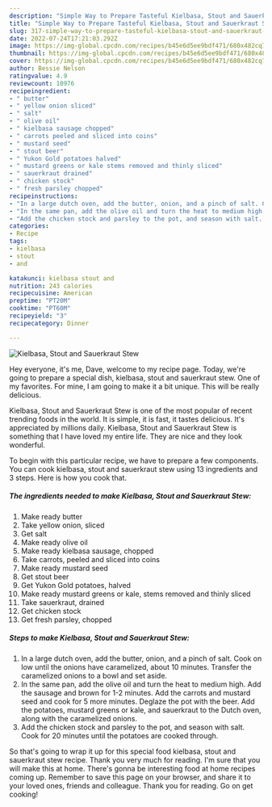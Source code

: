 ```yaml
---
description: "Simple Way to Prepare Tasteful Kielbasa, Stout and Sauerkraut Stew"
title: "Simple Way to Prepare Tasteful Kielbasa, Stout and Sauerkraut Stew"
slug: 317-simple-way-to-prepare-tasteful-kielbasa-stout-and-sauerkraut-stew
date: 2022-07-24T17:21:03.292Z
image: https://img-global.cpcdn.com/recipes/b45e6d5ee9bdf471/680x482cq70/kielbasa-stout-and-sauerkraut-stew-recipe-main-photo.jpg
thumbnail: https://img-global.cpcdn.com/recipes/b45e6d5ee9bdf471/680x482cq70/kielbasa-stout-and-sauerkraut-stew-recipe-main-photo.jpg
cover: https://img-global.cpcdn.com/recipes/b45e6d5ee9bdf471/680x482cq70/kielbasa-stout-and-sauerkraut-stew-recipe-main-photo.jpg
author: Bessie Nelson
ratingvalue: 4.9
reviewcount: 10976
recipeingredient:
- " butter"
- " yellow onion sliced"
- " salt"
- " olive oil"
- " kielbasa sausage chopped"
- " carrots peeled and sliced into coins"
- " mustard seed"
- " stout beer"
- " Yukon Gold potatoes halved"
- " mustard greens or kale stems removed and thinly sliced"
- " sauerkraut drained"
- " chicken stock"
- " fresh parsley chopped"
recipeinstructions:
- "In a large dutch oven, add the butter, onion, and a pinch of salt. Cook on low until the onions have caramelized, about 10 minutes. Transfer the caramelized onions to a bowl and set aside."
- "In the same pan, add the olive oil and turn the heat to medium high. Add the sausage and brown for 1-2 minutes. Add the carrots and mustard seed and cook for 5 more minutes. Deglaze the pot with the beer. Add the potatoes, mustard greens or kale, and sauerkraut to the Dutch oven, along with the caramelized onions."
- "Add the chicken stock and parsley to the pot, and season with salt. Cook for 20 minutes until the potatoes are cooked through."
categories:
- Recipe
tags:
- kielbasa
- stout
- and

katakunci: kielbasa stout and 
nutrition: 243 calories
recipecuisine: American
preptime: "PT20M"
cooktime: "PT60M"
recipeyield: "3"
recipecategory: Dinner

---
```



![Kielbasa, Stout and Sauerkraut Stew](https://img-global.cpcdn.com/recipes/b45e6d5ee9bdf471/680x482cq70/kielbasa-stout-and-sauerkraut-stew-recipe-main-photo.jpg)

Hey everyone, it's me, Dave, welcome to my recipe page. Today, we're going to prepare a special dish, kielbasa, stout and sauerkraut stew. One of my favorites. For mine, I am going to make it a bit unique. This will be really delicious.

Kielbasa, Stout and Sauerkraut Stew is one of the most popular of recent trending foods in the world. It is simple, it is fast, it tastes delicious. It's appreciated by millions daily. Kielbasa, Stout and Sauerkraut Stew is something that I have loved my entire life. They are nice and they look wonderful.




To begin with this particular recipe, we have to prepare a few components. You can cook kielbasa, stout and sauerkraut stew using 13 ingredients and 3 steps. Here is how you cook that.

<!--inarticleads1-->

##### The ingredients needed to make Kielbasa, Stout and Sauerkraut Stew:

1. Make ready  butter
1. Take  yellow onion, sliced
1. Get  salt
1. Make ready  olive oil
1. Make ready  kielbasa sausage, chopped
1. Take  carrots, peeled and sliced into coins
1. Make ready  mustard seed
1. Get  stout beer
1. Get  Yukon Gold potatoes, halved
1. Make ready  mustard greens or kale, stems removed and thinly sliced
1. Take  sauerkraut, drained
1. Get  chicken stock
1. Get  fresh parsley, chopped




<!--inarticleads2-->

##### Steps to make Kielbasa, Stout and Sauerkraut Stew:

1. In a large dutch oven, add the butter, onion, and a pinch of salt. Cook on low until the onions have caramelized, about 10 minutes. Transfer the caramelized onions to a bowl and set aside.
1. In the same pan, add the olive oil and turn the heat to medium high. Add the sausage and brown for 1-2 minutes. Add the carrots and mustard seed and cook for 5 more minutes. Deglaze the pot with the beer. Add the potatoes, mustard greens or kale, and sauerkraut to the Dutch oven, along with the caramelized onions.
1. Add the chicken stock and parsley to the pot, and season with salt. Cook for 20 minutes until the potatoes are cooked through.




So that's going to wrap it up for this special food kielbasa, stout and sauerkraut stew recipe. Thank you very much for reading. I'm sure that you will make this at home. There's gonna be interesting food at home recipes coming up. Remember to save this page on your browser, and share it to your loved ones, friends and colleague. Thank you for reading. Go on get cooking!
